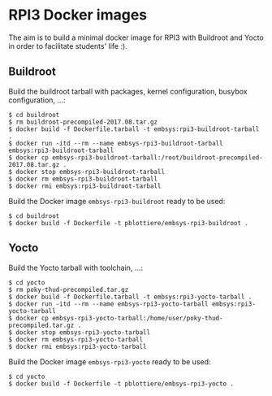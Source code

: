 # RPI3 Docker images

The aim is to build a minimal docker image for RPI3 with Buildroot and Yocto
in order to facilitate students' life :).

## Buildroot

Build the buildroot tarball with packages, kernel configuration, busybox
configuration, ...:

````
$ cd buildroot
$ rm buildroot-precompiled-2017.08.tar.gz
$ docker build -f Dockerfile.tarball -t embsys:rpi3-buildroot-tarball .
$ docker run -itd --rm --name embsys-rpi3-buildroot-tarball embsys:rpi3-buildroot-tarball
$ docker cp embsys-rpi3-buildroot-tarball:/root/buildroot-precompiled-2017.08.tar.gz .
$ docker stop embsys-rpi3-buildroot-tarball
$ docker rm embsys-rpi3-buildroot-tarball
$ docker rmi embsys:rpi3-buildroot-tarball
````

Build the Docker image `embsys-rpi3-buildroot` ready to be used:

````
$ cd buildroot
$ docker build -f Dockerfile -t pblottiere/embsys-rpi3-buildroot .
````

## Yocto

Build the Yocto tarball with toolchain, ...:

````
$ cd yocto
$ rm poky-thud-precompiled.tar.gz
$ docker build -f Dockerfile.tarball -t embsys:rpi3-yocto-tarball .
$ docker run -itd --rm --name embsys-rpi3-yocto-tarball embsys:rpi3-yocto-tarball
$ docker cp embsys-rpi3-yocto-tarball:/home/user/poky-thud-precompiled.tar.gz .
$ docker stop embsys-rpi3-yocto-tarball
$ docker rm embsys-rpi3-yocto-tarball
$ docker rmi embsys:rpi3-yocto-tarball
````

Build the Docker image `embsys-rpi3-yocto` ready to be used:

````
$ cd yocto
$ docker build -f Dockerfile -t pblottiere/embsys-rpi3-yocto .
````
